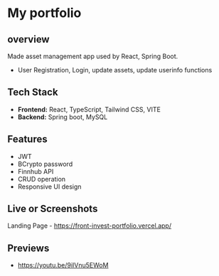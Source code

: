 # My portfolio

## overview
Made asset management app used by React, Spring Boot.
- User Registration, Login, update assets, update userinfo functions

## Tech Stack
- **Frontend:** React, TypeScript, Tailwind CSS, VITE
- **Backend:** Spring boot, MySQL

## Features
- JWT
- BCrypto password
- Finnhub API
- CRUD operation
- Responsive UI design

## Live or Screenshots
Landing Page - https://front-invest-portfolio.vercel.app/

## Previews 
- https://youtu.be/9iIVnu5EWoM


